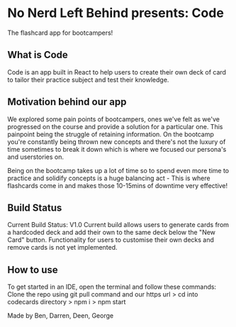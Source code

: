 <h1>No Nerd Left Behind presents: Code<Card></h1>
  The flashcard app for bootcampers! 

<h2>What is Code<Card></h2>
Code<Card> is an app built in React to help users to create their own deck of card to tailor their practice subject and test their knowledge. 

<h2>Motivation behind our app</h2>
We explored some pain points of bootcampers, ones we've felt as we've progressed on the course and provide a solution for a particular one. This painpoint being the struggle of retaining information. On the bootcamp you're constantly being thrown new concepts and there's not the luxury of time sometimes to break it down which is where we focused our persona's and userstories on.
  
Being on the bootcamp takes up a lot of time so to spend even more time to practice and solidify concepts is a huge balancing act - This is where flashcards come in and makes those 10-15mins of downtime very effective! 

<h2>Build Status</h2>
Current Build Status: V1.0
Current build allows users to generate cards from a hardcoded deck and add their own to the same deck below the "New Card" button.
Functionality for users to customise their own decks and remove cards is not yet implemented. 

<h2>How to use</h2>
To get started in an IDE, open the terminal and follow these commands: 
Clone the repo using git pull command and our https url > cd into codecards directory > npm i > npm start
 
Made by Ben, Darren, Deen, George
